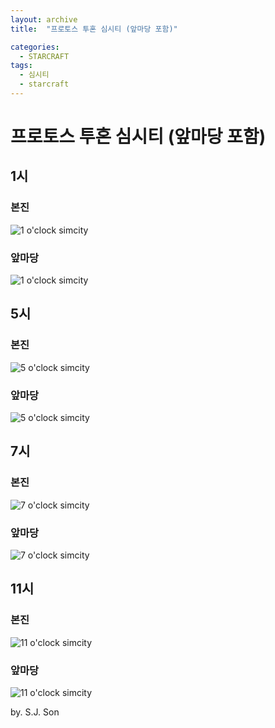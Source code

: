 ```yaml
---
layout: archive
title:  "프로토스 투혼 심시티 (앞마당 포함)"

categories:
  - STARCRAFT
tags:
  - 심시티
  - starcraft
---
```

프로토스 투혼 심시티 (앞마당 포함)
=============

1시
------------

### 본진
![1 o'clock simcity](/assets/images/1본.png)
### 앞마당
![1 o'clock simcity](/assets/images/1앞.png)

5시
------------
### 본진
![5 o'clock simcity](/assets/images/5본.png)
### 앞마당
![5 o'clock simcity](/assets/images/5앞.png)

7시
------------
### 본진
![7 o'clock simcity](/assets/images/7본.png)
### 앞마당
![7 o'clock simcity](/assets/images/7앞.png)

11시
------------
### 본진
![11 o'clock simcity](/assets/images/11본.png)
### 앞마당
![11 o'clock simcity](/assets/images/11앞.png)




by. S.J. Son
